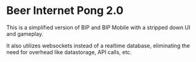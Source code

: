 # Beer Internet Pong 2.0

This is a simplified version of BIP and BIP Mobile with a stripped down UI and gameplay.

It also utilizes websockets instead of a realtime database, eliminating the need for overhead like datastorage, API calls, etc.
